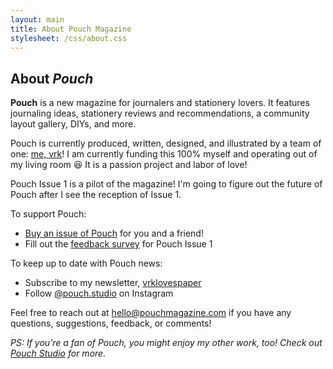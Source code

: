 ```yaml
---
layout: main
title: About Pouch Magazine
stylesheet: /css/about.css
---
```


## About _Pouch_

**Pouch** is a new magazine for journalers and stationery lovers. It features journaling ideas, stationery reviews and recommendations, a community layout gallery, DIYs, and more.

Pouch is currently produced, written, designed, and illustrated by a team of one: [me, vrk](https://www.victoriakirst.com/)! I am currently funding this 100% myself and operating out of my living room 😆 It is a passion project and labor of love!

Pouch Issue 1 is a pilot of the magazine! I'm going to figure out the future of Pouch after I see the reception of Issue 1.

To support Pouch:

- [Buy an issue of Pouch](https://payhip.com/PouchStudio) for you and a friend!
- Fill out the [feedback survey](https://vrk2.link/APELyW) for Pouch Issue 1


To keep up to date with Pouch news:

- Subscribe to my newsletter, [vrklovespaper](https://vrklovespaper.substack.com/)
- Follow [@pouch.studio](https://www.instagram.com/pouch.studio) on Instagram

Feel free to reach out at [hello@pouchmagazine.com](mailto:hello@pouchmagazine.com) if you have any questions, suggestions, feedback, or comments!



_PS: If you’re a fan of Pouch, you might enjoy my other work, too! Check out [Pouch Studio](https://pouch.studio) for more._